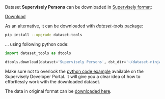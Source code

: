 Dataset **Supervisely Persons** can be downloaded in [Supervisely format](https://developer.supervisely.com/api-references/supervisely-annotation-json-format):

 [Download](https://assets.supervisely.com/remote/eyJsaW5rIjogInMzOi8vc3VwZXJ2aXNlbHktZGF0YXNldHMvMjI4N19TdXBlcnZpc2VseSBQZXJzb25zL3N1cGVydmlzZWx5LXBlcnNvbnMtRGF0YXNldE5pbmphLnRhciIsICJzaWciOiAiRmlHZVFmMnpjWGQzamN3OENvRlNVYmFQN0E0K0w3ZW5tRVN1c2x6RWEzdz0ifQ==?response-content-disposition=attachment%3B%20filename%3D%22supervisely-persons-DatasetNinja.tar%22)

As an alternative, it can be downloaded with *dataset-tools* package:
``` bash
pip install --upgrade dataset-tools
```

... using following python code:
``` python
import dataset_tools as dtools

dtools.download(dataset='Supervisely Persons', dst_dir='~/dataset-ninja/')
```
Make sure not to overlook the [python code example](https://developer.supervisely.com/getting-started/python-sdk-tutorials/iterate-over-a-local-project) available on the Supervisely Developer Portal. It will give you a clear idea of how to effortlessly work with the downloaded dataset.

The data in original format can be [downloaded here](https://cloud.enterprise.deepsystems.io/s/TK2z5TLYoAPl1w6/download).
